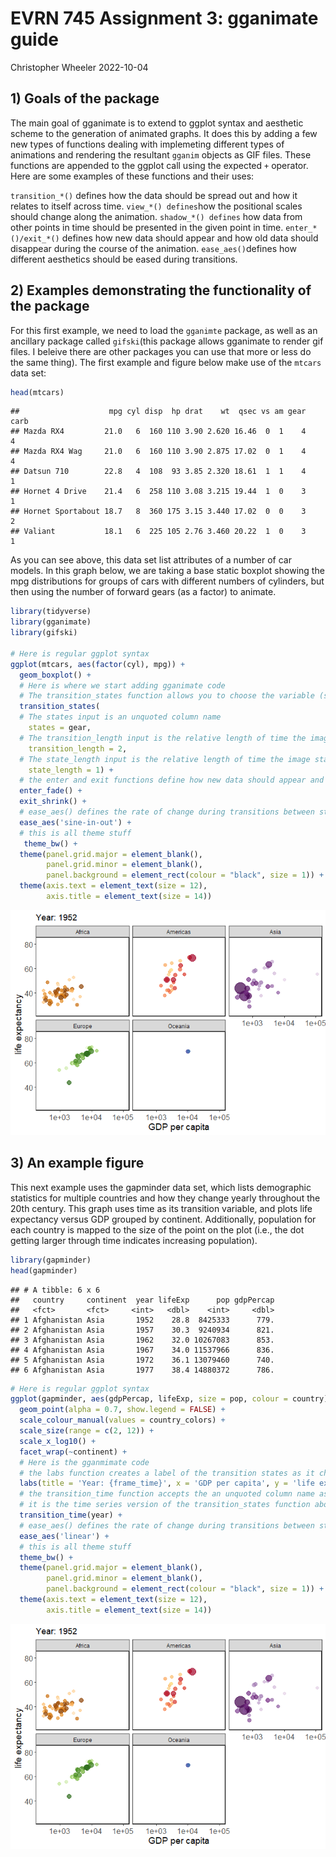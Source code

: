 EVRN 745 Assignment 3: gganimate guide
================
Christopher Wheeler
2022-10-04

## 1) Goals of the package

The main goal of gganimate is to extend to ggplot syntax and aesthetic
scheme to the generation of animated graphs. It does this by adding a
few new types of functions dealing with implemeting different types of
animations and rendering the resultant `gganim` objects as GIF files.
These functions are appended to the ggplot call using the expected `+`
operator. Here are some examples of these functions and their uses:

`transition_*()` defines how the data should be spread out and how it
relates to itself across time. `view_*() defines`how the positional
scales should change along the animation. `shadow_*() defines` how data
from other points in time should be presented in the given point in
time. `enter_*()/exit_*()` defines how new data should appear and how
old data should disappear during the course of the animation.
`ease_aes()`defines how different aesthetics should be eased during
transitions.

## 2) Examples demonstrating the functionality of the package

For this first example, we need to load the `gganimte` package, as well
as an ancillary package called `gifski`(this package allows gganimate to
render gif files. I beleive there are other packages you can use that
more or less do the same thing). The first example and figure below make
use of the `mtcars` data set:

``` r
head(mtcars)
```

    ##                    mpg cyl disp  hp drat    wt  qsec vs am gear carb
    ## Mazda RX4         21.0   6  160 110 3.90 2.620 16.46  0  1    4    4
    ## Mazda RX4 Wag     21.0   6  160 110 3.90 2.875 17.02  0  1    4    4
    ## Datsun 710        22.8   4  108  93 3.85 2.320 18.61  1  1    4    1
    ## Hornet 4 Drive    21.4   6  258 110 3.08 3.215 19.44  1  0    3    1
    ## Hornet Sportabout 18.7   8  360 175 3.15 3.440 17.02  0  0    3    2
    ## Valiant           18.1   6  225 105 2.76 3.460 20.22  1  0    3    1

As you can see above, this data set list attributes of a number of car
models. In this graph below, we are taking a base static boxplot showing
the mpg distributions for groups of cars with different numbers of
cylinders, but then using the number of forward gears (as a factor) to
animate.

``` r
library(tidyverse)
library(gganimate)
library(gifski)

# Here is regular ggplot syntax
ggplot(mtcars, aes(factor(cyl), mpg)) + 
  geom_boxplot() + 
  # Here is where we start adding gganimate code
  # The transition_states function allows you to choose the variable (states = x) you want to animate with
  transition_states(
  # The states input is an unquoted column name
    states = gear,
  # The transition_length input is the relative length of time the image transitions
    transition_length = 2,
  # The state_length input is the relative length of time the image stays in each discrete state
    state_length = 1) +
  # the enter and exit functions define how new data should appear and how old data should disappear 
  enter_fade() + 
  exit_shrink() +
  # ease_aes() defines the rate of change during transitions between states
  ease_aes('sine-in-out') + 
  # this is all theme stuff
   theme_bw() + 
  theme(panel.grid.major = element_blank(), 
        panel.grid.minor = element_blank(),
        panel.background = element_rect(colour = "black", size = 1)) + 
  theme(axis.text = element_text(size = 12),
        axis.title = element_text(size = 14))
```

![](Wheeler_Assignment_3_files/figure-gfm/unnamed-chunk-2-1.gif)<!-- -->

## 3) An example figure

This next example uses the gapminder data set, which lists demographic
statistics for multiple countries and how they change yearly throughout
the 20th century. This graph uses time as its transition variable, and
plots life expectancy versus GDP grouped by continent. Additionally,
population for each country is mapped to the size of the point on the
plot (i.e., the dot getting larger through time indicates increasing
population).

``` r
library(gapminder)
head(gapminder)
```

    ## # A tibble: 6 x 6
    ##   country     continent  year lifeExp      pop gdpPercap
    ##   <fct>       <fct>     <int>   <dbl>    <int>     <dbl>
    ## 1 Afghanistan Asia       1952    28.8  8425333      779.
    ## 2 Afghanistan Asia       1957    30.3  9240934      821.
    ## 3 Afghanistan Asia       1962    32.0 10267083      853.
    ## 4 Afghanistan Asia       1967    34.0 11537966      836.
    ## 5 Afghanistan Asia       1972    36.1 13079460      740.
    ## 6 Afghanistan Asia       1977    38.4 14880372      786.

``` r
# Here is regular ggplot syntax
ggplot(gapminder, aes(gdpPercap, lifeExp, size = pop, colour = country)) +
  geom_point(alpha = 0.7, show.legend = FALSE) +
  scale_colour_manual(values = country_colors) +
  scale_size(range = c(2, 12)) +
  scale_x_log10() +
  facet_wrap(~continent) +
  # Here is the gganmimate code
  # the labs function creates a label of the transition states as it changes, as well as the x and y axes
  labs(title = 'Year: {frame_time}', x = 'GDP per capita', y = 'life expectancy') +
  # the transition_time function accepts the an unquoted column name as the time series transition state
  # it is the time series version of the transition_states function above
  transition_time(year) +
  # ease_aes() defines the rate of change during transitions between states, as above
  ease_aes('linear') + 
  # this is all theme stuff
  theme_bw() + 
  theme(panel.grid.major = element_blank(), 
        panel.grid.minor = element_blank(),
        panel.background = element_rect(colour = "black", size = 1)) + 
  theme(axis.text = element_text(size = 12),
        axis.title = element_text(size = 14))
```

![](Wheeler_Assignment_3_files/figure-gfm/unnamed-chunk-4-1.gif)<!-- -->
